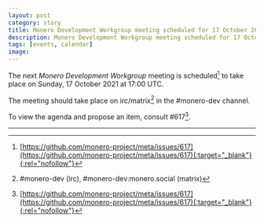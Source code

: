 ```yaml
---
layout: post
category: story
title: Monero Development Workgroup meeting scheduled for 17 October 2021 1700 UTC
description: Monero Development Workgroup meeting scheduled for 17 October 2021 1700 UTC on IRC and Matrix.
tags: [events, calendar]
image: 
---
```


The next *Monero Development Workgroup* meeting is scheduled[^1] to take place on Sunday, 17 October 2021 at 17:00 UTC.

The meeting should take place on irc/matrix[^2] in the #monero-dev channel.

To view the agenda and propose an item, consult #617[^1].

---

[^1]: [https://github.com/monero-project/meta/issues/617](https://github.com/monero-project/meta/issues/617){:target="_blank"}{:rel="nofollow"}
[^2]: #monero-dev (irc), #monero-dev:monero.social (matrix)
